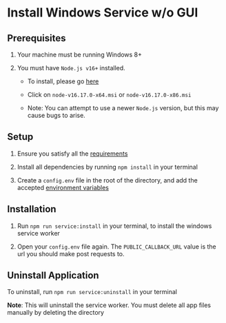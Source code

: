 # Install Windows Service w/o GUI
## Prerequisites
1. Your machine must be running Windows 8+

2. You must have `Node.js v16+` installed. 
    - To install, please go [here](https://nodejs.org/dist/v16.17.0/)

    - Click on `node-v16.17.0-x64.msi` or `node-v16.17.0-x86.msi`   

    - Note: You can attempt to use a newer `Node.js` version, but this may cause bugs to arise.
    
## Setup
1. Ensure you satisfy all the [requirements](#prerequisites)

2. Install all dependencies by running `npm install` in your terminal

3. Create a `config.env` file in the root of the directory, and add the accepted [environment variables](../README.md/#environment-variables)

## Installation

1. Run `npm run service:install` in your terminal, to install the windows service worker

2. Open your `config.env` file again. The `PUBLIC_CALLBACK_URL` value is the url you should make post requests to. 
## Uninstall Application
To uninstall, run `npm run service:uninstall` in your terminal 

**Note**: This will uninstall the service worker. You must delete all app files manually by deleting the directory